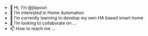- 👋 Hi, I’m @jtayoun
- 👀 I’m interested in Home Automation
- 🌱 I’m currently learning to develop my own HA based smart home
- 💞️ I’m looking to collaborate on ...
- 📫 How to reach me ...

<!---
jtayoun/jtayoun is a ✨ special ✨ repository because its `README.md` (this file) appears on your GitHub profile.
You can click the Preview link to take a look at your changes.
--->
